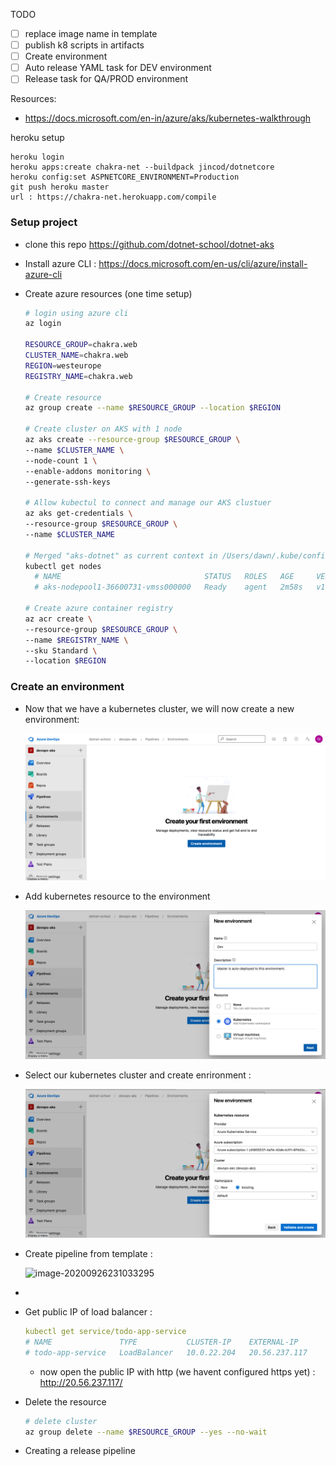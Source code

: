 TODO

- [ ] replace image name in template
- [ ] publish k8 scripts in artifacts
- [ ] Create environment
- [ ] Auto release YAML task for DEV environment
- [ ] Release task for QA/PROD environment

Resources: 

-  https://docs.microsoft.com/en-in/azure/aks/kubernetes-walkthrough



heroku setup

```
heroku login
heroku apps:create chakra-net --buildpack jincod/dotnetcore
heroku config:set ASPNETCORE_ENVIRONMENT=Production
git push heroku master
url : https://chakra-net.herokuapp.com/compile
```


### Setup project

- clone this repo  https://github.com/dotnet-school/dotnet-aks

- Install azure CLI : https://docs.microsoft.com/en-us/cli/azure/install-azure-cli

- Create azure resources (one time setup)

  ```bash
  # login using azure cli
  az login
  
  RESOURCE_GROUP=chakra.web
  CLUSTER_NAME=chakra.web
  REGION=westeurope
  REGISTRY_NAME=chakra.web
  
  # Create resource
  az group create --name $RESOURCE_GROUP --location $REGION
  
  # Create cluster on AKS with 1 node
  az aks create --resource-group $RESOURCE_GROUP \
  --name $CLUSTER_NAME \
  --node-count 1 \
  --enable-addons monitoring \
  --generate-ssh-keys
  
  # Allow kubectul to connect and manage our AKS clustuer
  az aks get-credentials \
  --resource-group $RESOURCE_GROUP \
  --name $CLUSTER_NAME
  
  # Merged "aks-dotnet" as current context in /Users/dawn/.kube/config
  kubectl get nodes
    # NAME                                STATUS   ROLES   AGE     VERSION
    # aks-nodepool1-36600731-vmss000000   Ready    agent   2m58s   v1.16.10
    
  # Create azure container registry
  az acr create \
  --resource-group $RESOURCE_GROUP \
  --name $REGISTRY_NAME \
  --sku Standard \
  --location $REGION 
  
  ```



### Create an environment

- Now that we have a kubernetes cluster, we will now create a new environment: 

  ![image-20200926225427043](./docs/images/environments.png)



- Add kubernetes resource to the environment 

  ![image-20200926225628492](./docs/images/k8-env.png)


- Select our kubernetes cluster  and create enrironment : 

  ![image-20200926225726576](./docs/images/k8-env-cluster.png)



- Create pipeline from template : 

  ![image-20200926231033295](./docs/images/pipeline-template.png)



- 




- Get public IP of load balancer : 

  ```yaml
  kubectl get service/todo-app-service
  # NAME               TYPE           CLUSTER-IP    EXTERNAL-IP    
  # todo-app-service   LoadBalancer   10.0.22.204   20.56.237.117   
  ```

  - now open the public IP with http (we havent configured https yet) : http://20.56.237.117/



- Delete the resource

  ```bash
  # delete cluster
  az group delete --name $RESOURCE_GROUP --yes --no-wait
  ```

  



- Creating a release pipeline
